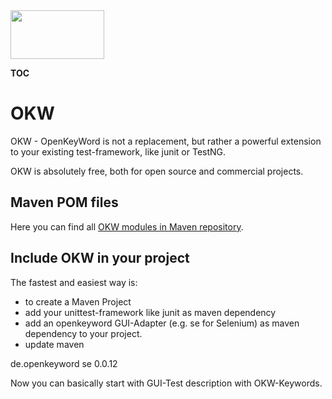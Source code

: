<img src="https://www.openkeyword.de/images/OKW_Logos/150x78/okw_color_msoffice_nobackground.png" width="150px" height="78px" />

__TOC__

# OKW

OKW - OpenKeyWord is not a replacement, but rather a powerful extension to your existing test-framework, like junit or TestNG.

OKW is absolutely free, both for open source and commercial projects.

## Maven POM files

Here you can find all [OKW modules in Maven repository](https://search.maven.org/#search%7Cga%7C1%7Copenkeyword).

## Include OKW in your project

The fastest and easiest way is:

* to create a Maven Project
* add your unittest-framework like junit as maven dependency
* add an openkeyword GUI-Adapter (e.g. se for Selenium) as maven dependency to your project.
* update maven

<syntaxhighlight lang="xml">
<dependency>
    <groupId>de.openkeyword</groupId>
    <artifactId>se</artifactId>
    <version>0.0.12</version>
</dependency>
</syntaxhighlight>

Now you can basically start with GUI-Test description with OKW-Keywords.
